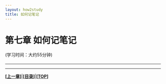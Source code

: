 ```yaml
---
layout: how2study
title: 如何记笔记
---
```


# 第七章 如何记笔记

(学习时间：大约55分钟)

<h4 id="top"></h4>

***

***

**[[上一章][pre]]**\|**[[目录][content]]**\|**[[TOP](#top)]**

[pre]: how2study_4.html '第六章 如何从讨论中学习'

[content]: how2study.html '目录'
